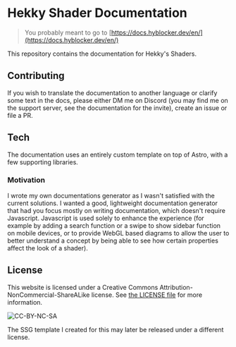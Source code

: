 # Hekky Shader Documentation

> You probably meant to go to [https://docs.hyblocker.dev/en/](https://docs.hyblocker.dev/en/)

This repository contains the documentation for Hekky's Shaders.

## Contributing

If you wish to translate the documentation to another language or clarify some text in the docs, please either DM me on Discord (you may find me on the support server, see the documentation for the invite), create an issue or file a PR.

## Tech

The documentation uses an entirely custom template on top of Astro, with a few supporting libraries.

### Motivation

I wrote my own documentations generator as I wasn't satisfied with the current solutions. I wanted a good, lightweight documentation generator that had you focus mostly on writing documentation, which doesn't require Javascript. Javascript is used solely to enhance the experience (for example by adding a search function or a swipe to show sidebar function on mobile devices, or to provide WebGL based diagrams to allow the user to better understand a concept by being able to see how certain properties affect the look of a shader).

## License

This website is licensed under a Creative Commons Attribution-NonCommercial-ShareALike license. See [the LICENSE file](https://github.com/hyblocker/hekky-shader-docs/blob/master/LICENSE) for more information.

![CC-BY-NC-SA](https://i.creativecommons.org/l/by-nc/4.0/88x31.png)

The SSG template I created for this may later be released under a different license.